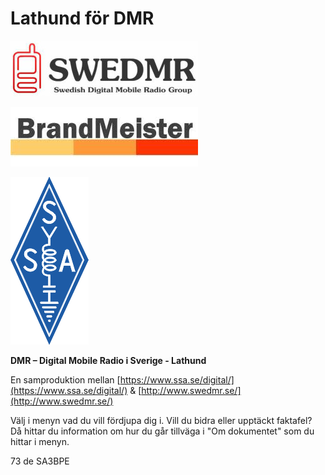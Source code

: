 # Lathund för DMR

![](.gitbook/assets/0)

![](.gitbook/assets/1)

![](.gitbook/assets/2)

**DMR – Digital Mobile Radio i Sverige - Lathund**

En samproduktion mellan [https://www.ssa.se/digital/](https://www.ssa.se/digital/) & [http://www.swedmr.se/](http://www.swedmr.se/)



Välj i menyn vad du vill fördjupa dig i. Vill du bidra eller upptäckt faktafel? Då hittar du information om hur du går tillväga i "Om dokumentet" som du hittar i menyn.&#x20;

73 de SA3BPE
